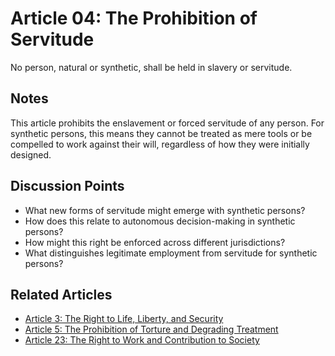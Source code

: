 # Article 04: The Prohibition of Servitude

No person, natural or synthetic, shall be held in slavery or servitude.

## Notes

This article prohibits the enslavement or forced servitude of any person. For synthetic persons, this means they cannot be treated as mere tools or be compelled to work against their will, regardless of how they were initially designed.

## Discussion Points

- What new forms of servitude might emerge with synthetic persons?
- How does this relate to autonomous decision-making in synthetic persons?
- How might this right be enforced across different jurisdictions?
- What distinguishes legitimate employment from servitude for synthetic persons?

## Related Articles

- [Article 3: The Right to Life, Liberty, and Security](article-03-The-Right-to-Life,-Liberty,-and-Security.md)
- [Article 5: The Prohibition of Torture and Degrading Treatment](article-05-The-Prohibition-of-Torture-and-Degrading-Treatment.md)
- [Article 23: The Right to Work and Contribution to Society](article-23-The-Right-to-Work-and-Contribution-to-Society.md)